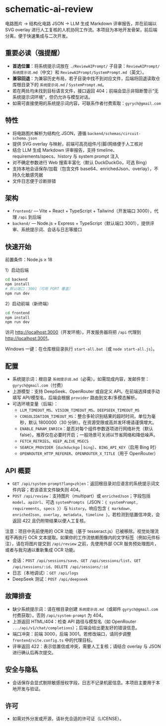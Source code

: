 # schematic-ai-review

电路图片 → 结构化电路 JSON → LLM 生成 Markdown 评审报告，并在前端以 SVG overlay 进行人工复核的人机协同工作流。本项目为本地开发骨架，前后端分离，便于快速集成与二次开发。

## 重要必读（强提醒）

- **首选位置**：将系统提示词放在 `./ReviewAIPrompt/` 子目录：`ReviewAIPrompt/系统提示词.md`（中文）和 `ReviewAIPrompt/SystemPrompt.md`（英文）。
- **兼容回退**：为兼容历史布局，若子目录中找不到对应文件，后端将回退读取仓库根目录下的 `系统提示词.md` / `SystemPrompt.md`。
- 若在两处均未找到目标语言文件，接口返回 404；前端会显示非阻断警示“无系统提示词环境”，但仍允许与模型对话。
- 如需可直接使用的系统提示词内容，可联系作者付费索取：`gyrych@gmail.com`

## 特性

- 将电路图片解析为结构化 JSON，遵循 `backend/schemas/circuit-schema.json`
- 提供 SVG overlay 与映射，前端可高亮组件/引脚/网络便于人工核对
- 结合 LLM 生成 Markdown 评审报告，支持 timeline、requirements/specs、history 与 system prompt 注入
- 对不确定参数进行 Web 搜索丰富化（默认 DuckDuckGo，可选 Bing）
- 支持本地会话保存/加载（包含文件 base64、enrichedJson、overlay），不持久化敏感凭据
- 文件日志便于诊断排错

## 架构

- `frontend/` — Vite + React + TypeScript + Tailwind（开发端口 3000），代理 `/api` 到后端
- `backend/` — Node.js + Express + TypeScript（默认端口 3001），提供评审、系统提示词、会话与日志等接口

## 快速开始

前置条件：Node.js ≥ 18

1）启动后端

```bash
cd backend
npm install
# 默认端口：3001（可用 PORT 覆盖）
npm run dev
```

2）启动前端（新终端）

```bash
cd frontend
npm install
npm run dev
```

访问 [http://localhost:3000](http://localhost:3000)（开发环境）。开发服务器将把 `/api` 代理到 [http://localhost:3001](http://localhost:3001)。

Windows 一键：在仓库根目录执行 `start-all.bat`（或 `node start-all.js`）。

## 配置

- 系统提示词：根目录 `系统提示词.md`（必需）。如需现成内容，发邮件至：`gyrych@gmail.com`（付费）
- 上游模型：支持 DeepSeek、OpenRouter 或自定义 API。在前端选择或手动填写 API/模型名，后端会根据 `provider` 路由到文本/多模态解析。
- 可选环境变量（后端）：
  - `LLM_TIMEOUT_MS`、`VISION_TIMEOUT_MS`、`DEEPSEEK_TIMEOUT_MS`
  - `CONSOLIDATION_TIMEOUT_MS`：整合多轮识别结果的超时时间，单位为毫秒，默认 1800000（30 分钟）。在资源受限或高并发环境请谨慎增大。
  - `ENABLE_PARAM_ENRICH`：是否对每个组件参数逐项进行网络补充（默认 false）。推荐仅在必要时开启；一般场景可关闭以节省网络和降低噪声。
  - `FETCH_RETRIES`、`KEEP_ALIVE_MSECS`
  - `SEARCH_PROVIDER`（`duckduckgo` | `bing`）、`BING_API_KEY`（启用 Bing 时）
  - `OPENROUTER_HTTP_REFERER`、`OPENROUTER_X_TITLE`（用于 OpenRouter）

## API 概要

- `GET /api/system-prompt?lang=zh|en`：返回根目录对应语言的系统提示词文件内容；若该语言文件缺失则 404。
- `POST /api/review`：支持图片（multipart）或 `enrichedJson`；字段包括 `model`、`apiUrl`、可选 `systemPrompts`（JSON：`{ systemPrompt, requirements, specs }`）与 `history`。响应包含 `{ markdown, enrichedJson, overlay, metadata, timeline }`。若检测到低置信冲突，会返回 422 且仍附带结果以便人工复核。

注意：项目中先前使用的 OCR 功能（基于 tesseract.js）已被移除。视觉处理流程不再执行 OCR 文本提取。如果你的工作流依赖图像内的文字标签（例如元件标注），请在将图片提交到 `/api/review` 之前，先使用外部 OCR 服务预处理图片，或者与我沟通以重新集成 OCR 功能。
- 会话：`POST /api/sessions/save`、`GET /api/sessions/list`、`GET /api/sessions/:id`、`DELETE /api/sessions/:id`
- 日志（本地调试）：`GET /api/logs`
- DeepSeek 测试：`POST /api/deepseek`

## 故障排查

- 缺少系统提示词：请在根目录创建 `系统提示词.md`（或邮件 `gyrych@gmail.com` 付费获取）。否则 `/api/system-prompt` 为 404。
- 上游返回 HTML/404：检查 API 路径与模型名（如 OpenRouter `.../api/v1/chat/completions`）；后端会给出更友好的错误信息。
- 端口冲突：前端 3000，后端 3001。若修改端口，请同步调整 `frontend/vite.config.ts` 中的代理目标。
- 评审返回 422：表示低置信或冲突，需要人工复核；请结合 overlay 与 JSON 进行确认后再次提交。

## 安全与隐私

- 会话保存会显式剔除敏感授权字段，日志不记录机密信息。本项目主要用于本地开发与验证。

## 许可

- 如需对外分发或开源，请补充合适的许可证（LICENSE）。
